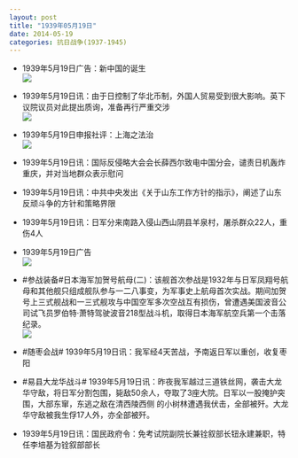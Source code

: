 ```yaml
---
layout: post
title: "1939年05月19日"
date: 2014-05-19
categories: 抗日战争(1937-1945)
---
```


<meta name="referrer" content="no-referrer" />

- 1939年5月19日广告：新中国的诞生 <br/><img src="https://ww2.sinaimg.cn/large/aca367d8jw1egjxulym39j20gz0gr42c.jpg" />

- 1939年5月19日讯：由于日控制了华北币制，外国人贸易受到很大影响。英下议院议员对此提出质询，准备再行严重交涉 <br/><img src="https://ww1.sinaimg.cn/large/aca367d8jw1egjw3p50bij209r0j7n26.jpg" />

- 1939年5月19日申报社评：上海之法治 <br/><img src="https://ww2.sinaimg.cn/large/aca367d8jw1egjudp28kej20n80y77nd.jpg" />

- 1939年5月19日讯：国际反侵略大会会长薛西尔致电中国分会，谴责日机轰炸重庆，并对当地群众表示慰问 

- 1939年5月19日讯：中共中央发出《关于山东工作方针的指示》，阐述了山东反顽斗争的方针和策略界限 

- 1939年5月19日讯：日军分来南路入侵山西山阴县羊泉村，屠杀群众22人，重伤4人 

- 1939年5月19日广告 <br/><img src="https://ww2.sinaimg.cn/large/aca367d8jw1egjergs63yj20kj0h8n2x.jpg" />

- #参战装备#日本海军加贺号航母(二)：该舰首次参战是1932年与日军凤翔号航母和其他舰只组成舰队参与一二八事变，为军事史上航母首次实战。期间加贺号上三式舰战和一三式舰攻与中国空军多次空战互有损伤，曾遭遇美国波音公司试飞员罗伯特·萧特驾驶波音218型战斗机，取得日本海军航空兵第一个击落纪录。 <br/><img src="https://ww4.sinaimg.cn/large/aca367d8jw1egjcrtt9k9j20ci0pctdf.jpg" />

- #随枣会战# 1939年5月19日讯：我军经4天苦战，予南返日军以重创，收复枣阳 

- #易县大龙华战斗# 1939年5月19日讯：昨夜我军越过三道铁丝网，袭击大龙华守敌，将日军分割包围，毙敌50余人，夺取了3座大院。日军以一股掩护突围，大部东窜，东逃之敌在清西陵西侧 的小树林遭遇我伏击，全部被歼。大龙华守敌被我生俘17人外，亦全部被歼。 

- 1939年5月19日讯：国民政府令：免考试院副院长兼铨叙部长钮永建兼职，特任李培基为铨叙部部长 

